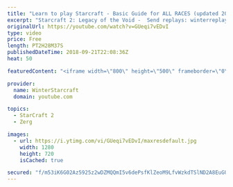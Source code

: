 ```yaml
---
title: "Learn to play Starcraft - Basic Guide for ALL RACES (updated 2017) #2"
excerpt: "Starcraft 2: Legacy of the Void -  Send replays: winterreplays@gmail.com ( -- Watch live at https://www.twitch.tv/wintergaming"
originalUrl: https://youtube.com/watch?v=GUeqi7vEDvI
type: video
price: Free
length: PT2H28M37S
publishedDateTime: 2018-09-21T22:08:36Z
heat: 50

featuredContent: "<iframe width=\"800\" height=\"500\" frameborder=\"0\" src=\"https://www.youtube.com/embed/GUeqi7vEDvI\" allow=\"accelerometer; autoplay; encrypted-media; gyroscope; picture-in-picture\" allowfullscreen></iframe>"

provider:
  name: WinterStarcraft
  domain: youtube.com

topics:
  - StarCraft 2
  - Zerg

images:
  - url: https://i.ytimg.com/vi/GUeqi7vEDvI/maxresdefault.jpg
    width: 1280
    height: 720
    isCached: true

secured: "f/m53iK6G02Az5925z2wDZMQQmI5v6dePsfKlZeoM9LfvWzkdTSlND2A8EuGUihGO/SfwyfXEUOfx76mBM96YSSS/QHdvOTsY2C0Qe57wghl8XLiQXZvviSvXx2NUR3VQMVO+OxpqxKPyLzAaXBDTp2f7Qya0WgLrF3k/YUOF3Kq37yajyrdEaYbHNpTn3fsRwOelaR8P/YBAAipHGY9k8btxQl3JJVSEeqShXGa31XnAJgJneM+IqjxgZttyU3zyz3zz5Mh8kBz826UJxQ9qwmAnm+SdPeaP0uEJIip5xE5nb30MpeZhf6BmpjdT5RMOWyg203vBnbftCENvfICpfMLEptuE4d0FgHAn0GMZo1xCAkwj6kUEwSWcgxXiRCfV44BqyxLwJ8FSc3rYph9CFtuPNyqzvLdvMvuIWSOHnw=;OlAB9BplSw51YxqwQgu2yQ=="
---
```


